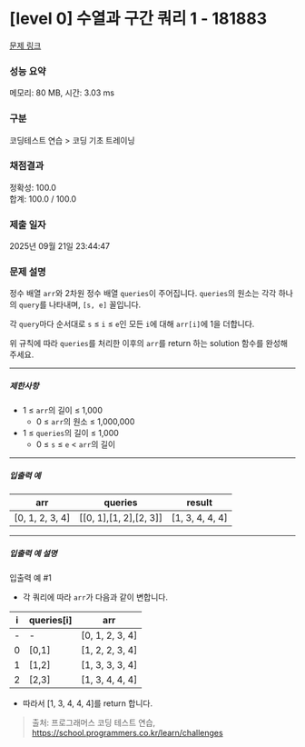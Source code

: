 # [level 0] 수열과 구간 쿼리 1 - 181883 

[문제 링크](https://school.programmers.co.kr/learn/courses/30/lessons/181883) 

### 성능 요약

메모리: 80 MB, 시간: 3.03 ms

### 구분

코딩테스트 연습 > 코딩 기초 트레이닝

### 채점결과

정확성: 100.0<br/>합계: 100.0 / 100.0

### 제출 일자

2025년 09월 21일 23:44:47

### 문제 설명

<p>정수 배열 <code>arr</code>와 2차원 정수 배열 <code>queries</code>이 주어집니다. <code>queries</code>의 원소는 각각 하나의 <code>query</code>를 나타내며, <code>[s, e]</code> 꼴입니다.</p>

<p>각 <code>query</code>마다 순서대로 <code>s</code> ≤ <code>i</code> ≤ <code>e</code>인 모든 <code>i</code>에 대해 <code>arr[i]</code>에 1을 더합니다.</p>

<p>위 규칙에 따라 <code>queries</code>를 처리한 이후의 <code>arr</code>를 return 하는 solution 함수를 완성해 주세요.</p>

<hr>

<h5>제한사항</h5>

<ul>
<li>1 ≤ <code>arr</code>의 길이 ≤ 1,000

<ul>
<li>0 ≤ <code>arr</code>의 원소 ≤ 1,000,000</li>
</ul></li>
<li>1 ≤ <code>queries</code>의 길이 ≤ 1,000

<ul>
<li>0 ≤ <code>s</code> ≤ <code>e</code> &lt; <code>arr</code>의 길이</li>
</ul></li>
</ul>

<hr>

<h5>입출력 예</h5>
<table class="table">
        <thead><tr>
<th>arr</th>
<th>queries</th>
<th>result</th>
</tr>
</thead>
        <tbody><tr>
<td>[0, 1, 2, 3, 4]</td>
<td>[[0, 1],[1, 2],[2, 3]]</td>
<td>[1, 3, 4, 4, 4]</td>
</tr>
</tbody>
      </table>
<hr>

<h5>입출력 예 설명</h5>

<p>입출력 예 #1</p>

<ul>
<li>각 쿼리에 따라 <code>arr</code>가 다음과 같이 변합니다.</li>
</ul>
<table class="table">
        <thead><tr>
<th>i</th>
<th>queries[i]</th>
<th>arr</th>
</tr>
</thead>
        <tbody><tr>
<td>-</td>
<td>-</td>
<td>[0, 1, 2, 3, 4]</td>
</tr>
<tr>
<td>0</td>
<td>[0,1]</td>
<td>[1, 2, 2, 3, 4]</td>
</tr>
<tr>
<td>1</td>
<td>[1,2]</td>
<td>[1, 3, 3, 3, 4]</td>
</tr>
<tr>
<td>2</td>
<td>[2,3]</td>
<td>[1, 3, 4, 4, 4]</td>
</tr>
</tbody>
      </table>
<ul>
<li>따라서 [1, 3, 4, 4, 4]를 return 합니다.</li>
</ul>


> 출처: 프로그래머스 코딩 테스트 연습, https://school.programmers.co.kr/learn/challenges